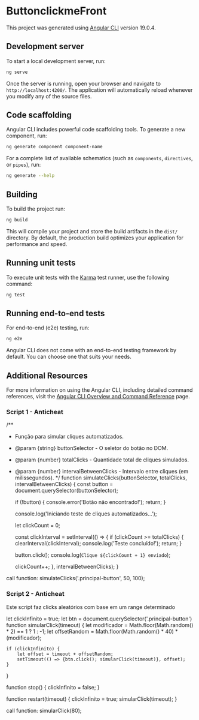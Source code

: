 # ButtonclickmeFront

This project was generated using [Angular CLI](https://github.com/angular/angular-cli) version 19.0.4.

## Development server

To start a local development server, run:

```bash
ng serve
```

Once the server is running, open your browser and navigate to `http://localhost:4200/`. The application will automatically reload whenever you modify any of the source files.

## Code scaffolding

Angular CLI includes powerful code scaffolding tools. To generate a new component, run:

```bash
ng generate component component-name
```

For a complete list of available schematics (such as `components`, `directives`, or `pipes`), run:

```bash
ng generate --help
```

## Building

To build the project run:

```bash
ng build
```

This will compile your project and store the build artifacts in the `dist/` directory. By default, the production build optimizes your application for performance and speed.

## Running unit tests

To execute unit tests with the [Karma](https://karma-runner.github.io) test runner, use the following command:

```bash
ng test
```

## Running end-to-end tests

For end-to-end (e2e) testing, run:

```bash
ng e2e
```

Angular CLI does not come with an end-to-end testing framework by default. You can choose one that suits your needs.

## Additional Resources

For more information on using the Angular CLI, including detailed command references, visit the [Angular CLI Overview and Command Reference](https://angular.dev/tools/cli) page.

### Script 1 - Anticheat

/**

* Função para simular cliques automatizados.
* @param {string} buttonSelector - O seletor do botão no DOM.
* @param {number} totalClicks - Quantidade total de cliques simulados.
* @param {number} intervalBetweenClicks - Intervalo entre cliques (em milissegundos).
  */
  function simulateClicks(buttonSelector, totalClicks, intervalBetweenClicks) {
  const button = document.querySelector(buttonSelector);

  if (!button) {
  console.error('Botão não encontrado!');
  return;
  }

  console.log('Iniciando teste de cliques automatizados...');

  let clickCount = 0;

  const clickInterval = setInterval(() => {
  if (clickCount >= totalClicks) {
  clearInterval(clickInterval);
  console.log('Teste concluído!');
  return;
  }

  button.click();
  console.log(`Clique ${clickCount + 1} enviado`);

  clickCount++;
  }, intervalBetweenClicks);
  }

call function: simulateClicks('.principal-button', 50, 100);


### Script 2 - Anticheat

Este script faz clicks aleatórios com base em um range determinado

let clickInfinito = true;
let btn = document.querySelector('.principal-button')
function simularClick(timeout) {
    let modificador = Math.floor(Math.random() * 2) == 1 ? 1 : -1;
    let offsetRandom = Math.floor(Math.random() * 40) * (modificador);

    if (clickInfinito) {
        let offset = timeout + offsetRandom;
        setTimeout(() => {btn.click(); simularClick(timeout)}, offset);
    }
}

function stop() {
    clickInfinito = false;
}

function restart(timeout) {
    clickInfinito = true;
    simularClick(timeout);
}

call function: simularClick(80);
